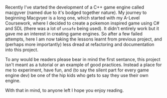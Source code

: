 Recently I've started the development of a C++ game engine called macgyver (named due to it's bodged together nature).
My journey to beginning Macgvyer is a long one, which started with my A-Level Coursework, where I decided to create
a pokemon inspired game using C# and SDL (there was a lot of `unsafe` being used). It didn't entirely work but it
gave me an interest in creating game engines. So after a few failed attempts, here I am now taking the lessons learnt
from previous project, and (perhaps more importantly) less dread at refactoring and documentation into this project.

To any would be readers please bear in mind the first sentance, this project isn't meant as a tutorial or an example
of good practices. Instead a place for me to experiment, have fun, and (to say the silent part for every game engine
dev) be one of the hip kids who gets to say they use their own engine.

With that in mind, to anyone left I hope you enjoy reading. 
